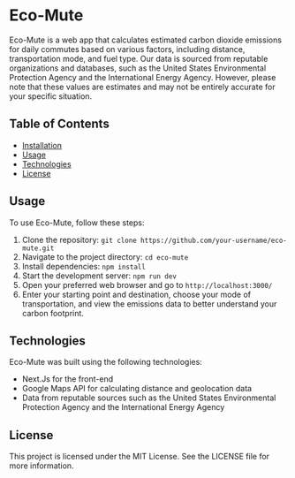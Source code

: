 # Eco-Mute

Eco-Mute is a web app that calculates estimated carbon dioxide emissions for daily commutes based on various factors, including distance, transportation mode, and fuel type. Our data is sourced from reputable organizations and databases, such as the United States Environmental Protection Agency and the International Energy Agency. However, please note that these values are estimates and may not be entirely accurate for your specific situation.

## Table of Contents
- [Installation](#installation)
- [Usage](#usage)
- [Technologies](#technologies)
- [License](#license)

## Usage

To use Eco-Mute, follow these steps:

1. Clone the repository: `git clone https://github.com/your-username/eco-mute.git`
2. Navigate to the project directory: `cd eco-mute`
3. Install dependencies: `npm install`
4. Start the development server: `npm run dev`
5. Open your preferred web browser and go to `http://localhost:3000/`
6. Enter your starting point and destination, choose your mode of transportation, and view the emissions data to better understand your carbon footprint.


## Technologies
Eco-Mute was built using the following technologies:

- Next.Js for the front-end
- Google Maps API for calculating distance and geolocation data
- Data from reputable sources such as the United States Environmental Protection Agency and the International Energy Agency


## License
This project is licensed under the MIT License. See the LICENSE file for more information.
